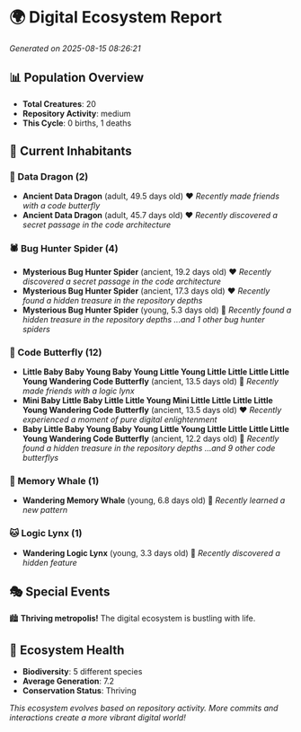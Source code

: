 # 🌍 Digital Ecosystem Report
*Generated on 2025-08-15 08:26:21*

## 📊 Population Overview
- **Total Creatures**: 20
- **Repository Activity**: medium
- **This Cycle**: 0 births, 1 deaths

## 👥 Current Inhabitants

### 🐉 Data Dragon (2)
- **Ancient Data Dragon** (adult, 49.5 days old) ❤️
  *Recently made friends with a code butterfly*
- **Ancient Data Dragon** (adult, 45.7 days old) ❤️
  *Recently discovered a secret passage in the code architecture*

### 🕷️ Bug Hunter Spider (4)
- **Mysterious Bug Hunter Spider** (ancient, 19.2 days old) ❤️
  *Recently discovered a secret passage in the code architecture*
- **Mysterious Bug Hunter Spider** (ancient, 17.3 days old) ❤️
  *Recently found a hidden treasure in the repository depths*
- **Mysterious Bug Hunter Spider** (young, 5.3 days old) 💚
  *Recently found a hidden treasure in the repository depths*
  *...and 1 other bug hunter spiders*

### 🦋 Code Butterfly (12)
- **Little Baby Baby Young Baby Young Little Young Little Little Little Little Young Wandering Code Butterfly** (ancient, 13.5 days old) 💛
  *Recently made friends with a logic lynx*
- **Mini Baby Little Baby Little Little Young Mini Little Little Little Little Young Wandering Code Butterfly** (ancient, 13.5 days old) ❤️
  *Recently experienced a moment of pure digital enlightenment*
- **Baby Little Baby Young Baby Young Little Young Little Little Little Little Young Wandering Code Butterfly** (ancient, 12.2 days old) 💛
  *Recently found a hidden treasure in the repository depths*
  *...and 9 other code butterflys*

### 🐋 Memory Whale (1)
- **Wandering Memory Whale** (young, 6.8 days old) 💚
  *Recently learned a new pattern*

### 🐱 Logic Lynx (1)
- **Wandering Logic Lynx** (young, 3.3 days old) 💚
  *Recently discovered a hidden feature*

## 🎭 Special Events

🏙️ **Thriving metropolis!** The digital ecosystem is bustling with life.

## 🔬 Ecosystem Health
- **Biodiversity**: 5 different species
- **Average Generation**: 7.2
- **Conservation Status**: Thriving

*This ecosystem evolves based on repository activity. More commits and interactions create a more vibrant digital world!*